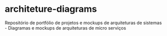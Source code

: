 # architeture-diagrams
Repositório de portfólio de projetos e mockups de arquiteturas de sistemas - Diagramas e mockups de arquiteturas de micro serviços
